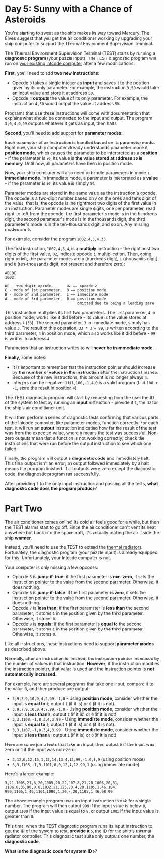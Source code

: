 # Day 5: Sunny with a Chance of Asteroids
You're starting to sweat as the ship makes its way toward Mercury. The Elves suggest that you get the air conditioner 
working by upgrading your ship computer to support the Thermal Environment Supervision Terminal.

The Thermal Environment Supervision Terminal (TEST) starts by running a **diagnostic program** (your puzzle input). The 
TEST diagnostic program will run on [your existing Intcode computer](https://adventofcode.com/2019/day/2) after a few 
modifications:

**First**, you'll need to add **two new instructions**:
* Opcode `3` takes a single integer as **input** and saves it to the position given by its only parameter. For example, 
the instruction `3,50` would take an input value and store it at address `50`.
* Opcode `4` **outputs** the value of its only parameter. For example, the instruction `4,50` would output the value at 
address `50`.

Programs that use these instructions will come with documentation that explains what should be connected to the input 
and output. The program `3,0,4,0,99` outputs whatever it gets as input, then halts.

**Second**, you'll need to add support for **parameter modes**:

Each parameter of an instruction is handled based on its parameter mode. Right now, your ship computer already 
understands parameter mode `0`, **position mode**, which causes the parameter to be interpreted as a **position** - if 
the parameter is `50`, its value is **the value stored at address `50` in memory**. Until now, all parameters have been 
in position mode.

Now, your ship computer will also need to handle parameters in mode `1`, **immediate mode**. In immediate mode, a 
parameter is interpreted as a **value** - if the parameter is `50`, its value is simply `50`.

Parameter modes are stored in the same value as the instruction's opcode. The opcode is a two-digit number based only on 
the ones and tens digit of the value, that is, the opcode is the rightmost two digits of the first value in an 
instruction. Parameter modes are single digits, one per parameter, read right-to-left from the opcode: the first 
parameter's mode is in the hundreds digit, the second parameter's mode is in the thousands digit, the third parameter's 
mode is in the ten-thousands digit, and so on. Any missing modes are `0`.

For example, consider the program `1002,4,3,4,33`.

The first instruction, `1002,4,3,4`, is a **multiply** instruction - the rightmost two digits of the first value, `02`, 
indicate opcode `2`, multiplication. Then, going right to left, the parameter modes are `0` (hundreds digit), `1` 
(thousands digit), and `0` (ten-thousands digit, not present and therefore zero):
```
ABCDE
1002

DE - two-digit opcode,      02 == opcode 2
C - mode of 1st parameter,  0 == position mode
B - mode of 2nd parameter,  1 == immediate mode
A - mode of 3rd parameter,  0 == position mode,
                                 omitted due to being a leading zero
```
This instruction multiplies its first two parameters. The first parameter, `4` in position mode, works like it did 
before - its value is the value stored at address `4` (`33`). The second parameter, `3` in immediate mode, simply has 
value `3`. The result of this operation, `33 * 3 = 99`, is written according to the third parameter, `4` in position 
mode, which also works like it did before - `99` is written to address `4`.

Parameters that an instruction writes to will **never be in immediate mode**.

**Finally**, some notes:
* It is important to remember that the instruction pointer should increase by **the number of values in the instruction** 
after the instruction finishes. Because of the new instructions, this amount is no longer always `4`.
* Integers can be negative: `1101,100,-1,4,0` is a valid program (find `100 + -1`, store the result in position `4`).

The TEST diagnostic program will start by requesting from the user the ID of the system to test by running an **input** 
instruction - provide it `1`, the ID for the ship's air conditioner unit.

It will then perform a series of diagnostic tests confirming that various parts of the Intcode computer, like parameter 
modes, function correctly. For each test, it will run an **output** instruction indicating how far the result of the 
test was from the expected value, where `0` means the test was successful. Non-zero outputs mean that a function is not 
working correctly; check the instructions that were run before the output instruction to see which one failed.

Finally, the program will output a **diagnostic code** and immediately halt. This final output isn't an error; an output 
followed immediately by a halt means the program finished. If all outputs were zero except the diagnostic code, the 
diagnostic program ran successfully.

After providing `1` to the only input instruction and passing all the tests, **what diagnostic code does the program 
produce**?

# Part Two
The air conditioner comes online! Its cold air feels good for a while, but then the TEST alarms start to go off. Since 
the air conditioner can't vent its heat anywhere but back into the spacecraft, it's actually making the air inside the 
ship **warmer**.

Instead, you'll need to use the TEST to extend the 
[thermal radiators](https://en.wikipedia.org/wiki/Spacecraft_thermal_control). Fortunately, the diagnostic program (your 
puzzle input) is already equipped for this. Unfortunately, your Intcode computer is not.

Your computer is only missing a few opcodes:
* Opcode `5` is **jump-if-true**: if the first parameter is **non-zero**, it sets the instruction pointer to the value 
from the second parameter. Otherwise, it does nothing.
* Opcode `6` is **jump-if-false**: if the first parameter **is zero**, it sets the instruction pointer to the value from 
the second parameter. Otherwise, it does nothing.
* Opcode `7` is **less than**: if the first parameter is **less than** the second parameter, it stores `1` in the 
position given by the third parameter. Otherwise, it stores `0`.
* Opcode `8` is **equals**: if the first parameter is **equal to** the second parameter, it stores `1` in the position 
given by the third parameter. Otherwise, it stores `0`.

Like all instructions, these instructions need to support **parameter modes** as described above.

Normally, after an instruction is finished, the instruction pointer increases by the number of values in that 
instruction. **However**, if the instruction modifies the instruction pointer, that value is used and the instruction 
pointer is **not automatically increased**.

For example, here are several programs that take one input, compare it to the value `8`, and then produce one output:
* `3,9,8,9,10,9,4,9,99,-1,8` - Using **position mode**, consider whether the input is **equal to** `8`; output `1` (if 
it is) or `0` (if it is not).
* `3,9,7,9,10,9,4,9,99,-1,8` - Using **position mode**, consider whether the input is **less than** `8`; output `1` (if 
it is) or `0` (if it is not).
* `3,3,1108,-1,8,3,4,3,99` - Using **immediate mode**, consider whether the input is **equal to** `8`; output `1` (if it 
is) or `0` (if it is not).
* `3,3,1107,-1,8,3,4,3,99` - Using **immediate mode**, consider whether the input is **less than** `8`; output `1` (if 
it is) or `0` (if it is not).

Here are some jump tests that take an input, then output `0` if the input was zero or `1` if the input was non-zero:
* `3,12,6,12,15,1,13,14,13,4,13,99,-1,0,1,9` (using position mode)
* `3,3,1105,-1,9,1101,0,0,12,4,12,99,1` (using immediate mode)

Here's a larger example:
```
3,21,1008,21,8,20,1005,20,22,107,8,21,20,1006,20,31,
1106,0,36,98,0,0,1002,21,125,20,4,20,1105,1,46,104,
999,1105,1,46,1101,1000,1,20,4,20,1105,1,46,98,99
```
The above example program uses an input instruction to ask for a single number. The program will then output `999` if 
the input value is below `8`, output `1000` if the input value is equal to `8`, or output `1001` if the input value is 
greater than `8`.

This time, when the TEST diagnostic program runs its input instruction to get the ID of the system to test, **provide it 
`5`**, the ID for the ship's thermal radiator controller. This diagnostic test suite only outputs one number, the 
**diagnostic code**.

**What is the diagnostic code for system ID `5`**?
